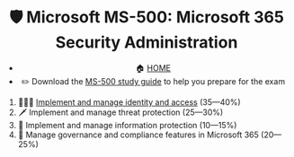 <div align='center'>

# 🛡️ Microsoft MS-500: Microsoft 365 Security Administration

+ 🏠 [HOME](README.md)
+ ✏️ Download the [MS-500 study guide](https://learn.microsoft.com/en-us/certifications/exams/ms-500) to help you prepare for the exam

</div>
  
1. 🧑‍🤝‍🧑 [Implement and manage identity and access](ms-500-part1.md) (35—40%)
2. 🗡️ Implement and manage threat protection (25—30%)
3. 🐉 Implement and manage information protection (10—15%)
4. 📝 Manage governance and compliance features in Microsoft 365 (20—25%)
